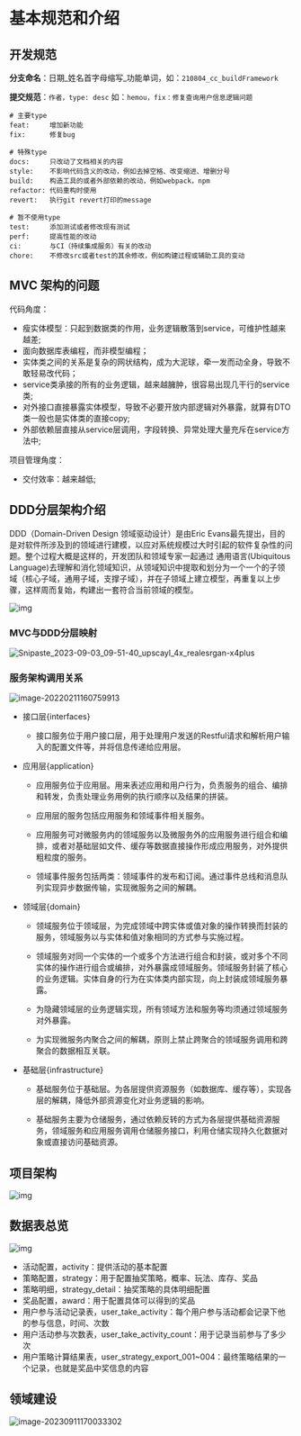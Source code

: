 # 基本规范和介绍

## 开发规范

**分支命名**：日期\_姓名首字母缩写_功能单词，如：`210804_cc_buildFramework`

**提交规范**：`作者，type: desc` 如：`hemou，fix：修复查询用户信息逻辑问题`

```
# 主要type
feat:     增加新功能
fix:      修复bug

# 特殊type
docs:     只改动了文档相关的内容
style:    不影响代码含义的改动，例如去掉空格、改变缩进、增删分号
build:    构造工具的或者外部依赖的改动，例如webpack，npm
refactor: 代码重构时使用
revert:   执行git revert打印的message

# 暂不使用type
test:     添加测试或者修改现有测试
perf:     提高性能的改动
ci:       与CI（持续集成服务）有关的改动
chore:    不修改src或者test的其余修改，例如构建过程或辅助工具的变动
```

## MVC 架构的问题

代码角度：

+ 瘦实体模型：只起到数据类的作用，业务逻辑散落到service，可维护性越来越差;
+ 面向数据库表编程，而非模型编程；
+ 实体类之间的关系是复杂的网状结构，成为大泥球，牵一发而动全身，导致不敢轻易改代码；
+ service类承接的所有的业务逻辑，越来越臃肿，很容易出现几干行的service类;
+ 对外接口直接暴露实体模型，导致不必要开放内部逻辑对外暴露，就算有DTO类一般也是实体类的直接copy;
+ 外部依赖层直接从service层调用，字段转换、异常处理大量充斥在service方法中;

项目管理角度：

+ 交付效率：越来越低;

## DDD分层架构介绍

DDD（Domain-Driven Design 领域驱动设计）是由Eric Evans最先提出，目的是对软件所涉及到的领域进行建模，以应对系统规模过大时引起的软件复杂性的问题。整个过程大概是这样的，开发团队和领域专家一起通过 通用语言(Ubiquitous Language)去理解和消化领域知识，从领域知识中提取和划分为一个一个的子领域（核心子域，通用子域，支撑子域），并在子领域上建立模型，再重复以上步骤，这样周而复始，构建出一套符合当前领域的模型。

![img](img/2-01.png)

### MVC与DDD分层映射

![Snipaste_2023-09-03_09-51-40_upscayl_4x_realesrgan-x4plus](img/Snipaste_2023-09-03_09-51-40_upscayl_4x_realesrgan-x4plus.png)

### 服务架构调用关系

![image-20220211160759913](img/image-20220211160759913.png)

+ 接口层{interfaces}
  - 接口服务位于用户接口层，用于处理用户发送的Restful请求和解析用户输入的配置文件等，并将信息传递给应用层。

+ 应用层{application}

  - 应用服务位于应用层。用来表述应用和用户行为，负责服务的组合、编排和转发，负责处理业务用例的执行顺序以及结果的拼装。

  - 应用层的服务包括应用服务和领域事件相关服务。

  - 应用服务可对微服务内的领域服务以及微服务外的应用服务进行组合和编排，或者对基础层如文件、缓存等数据直接操作形成应用服务，对外提供粗粒度的服务。

  - 领域事件服务包括两类：领域事件的发布和订阅。通过事件总线和消息队列实现异步数据传输，实现微服务之间的解耦。

+ 领域层{domain}

  - 领域服务位于领域层，为完成领域中跨实体或值对象的操作转换而封装的服务，领域服务以与实体和值对象相同的方式参与实施过程。

  - 领域服务对同一个实体的一个或多个方法进行组合和封装，或对多个不同实体的操作进行组合或编排，对外暴露成领域服务。领域服务封装了核心的业务逻辑。实体自身的行为在实体类内部实现，向上封装成领域服务暴露。

  - 为隐藏领域层的业务逻辑实现，所有领域方法和服务等均须通过领域服务对外暴露。

  - 为实现微服务内聚合之间的解耦，原则上禁止跨聚合的领域服务调用和跨聚合的数据相互关联。

+ 基础层{infrastructure}

  - 基础服务位于基础层。为各层提供资源服务（如数据库、缓存等），实现各层的解耦，降低外部资源变化对业务逻辑的影响。

  - 基础服务主要为仓储服务，通过依赖反转的方式为各层提供基础资源服务，领域服务和应用服务调用仓储服务接口，利用仓储实现持久化数据对象或直接访问基础资源。

## 项目架构

![img](img/2-03.png)



## 数据表总览

![img](img/4-01.png)

+ 活动配置，activity：提供活动的基本配置
+ 策略配置，strategy：用于配置抽奖策略，概率、玩法、库存、奖品
+ 策略明细，strategy_detail：抽奖策略的具体明细配置
+ 奖品配置，award：用于配置具体可以得到的奖品
+ 用户参与活动记录表，user_take_activity：每个用户参与活动都会记录下他的参与信息，时间、次数
+ 用户活动参与次数表，user_take_activity_count：用于记录当前参与了多少次
+ 用户策略计算结果表，user_strategy_export_001~004：最终策略结果的一个记录，也就是奖品中奖信息的内容

## 领域建设

![image-20230911170033302](img/image-20230911170033302.png)

